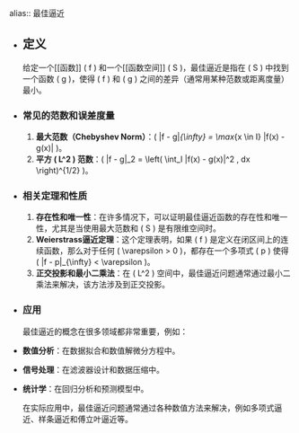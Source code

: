 alias:: 最佳逼近

- ## 定义
  给定一个[[函数]] \( f \) 和一个[[函数空间]] \( S \)，最佳逼近是指在 \( S \) 中找到一个函数 \( g \)，使得 \( f \) 和 \( g \) 之间的差异（通常用某种范数或距离度量）最小。
- ### 常见的范数和误差度量
  1. **最大范数（Chebyshev Norm）**：\( \|f - g\|_{\infty} = \max_{x \in I} |f(x) - g(x)| \)。
  2. **平方 \( L^2 \) 范数**：\( \|f - g\|_2 = \left( \int_I |f(x) - g(x)|^2 \, dx \right)^{1/2} \)。
- ### 相关定理和性质
  1. **存在性和唯一性**：在许多情况下，可以证明最佳逼近函数的存在性和唯一性，尤其是当使用最大范数和 \( S \) 是有限维空间时。
  2. **Weierstrass逼近定理**：这个定理表明，如果 \( f \) 是定义在闭区间上的连续函数，那么对于任何 \( \varepsilon > 0 \)，都存在一个多项式 \( p \) 使得 \( \|f - p\|_{\infty} < \varepsilon \)。
  3. **正交投影和最小二乘法**：在 \( L^2 \) 空间中，最佳逼近问题通常通过最小二乘法来解决，该方法涉及到正交投影。
- ### 应用
  最佳逼近的概念在很多领域都非常重要，例如：
- **数值分析**：在数据拟合和数值解微分方程中。
- **信号处理**：在滤波器设计和数据压缩中。
- **统计学**：在回归分析和预测模型中。
  
  在实际应用中，最佳逼近问题通常通过各种数值方法来解决，例如多项式逼近、样条逼近和傅立叶逼近等。